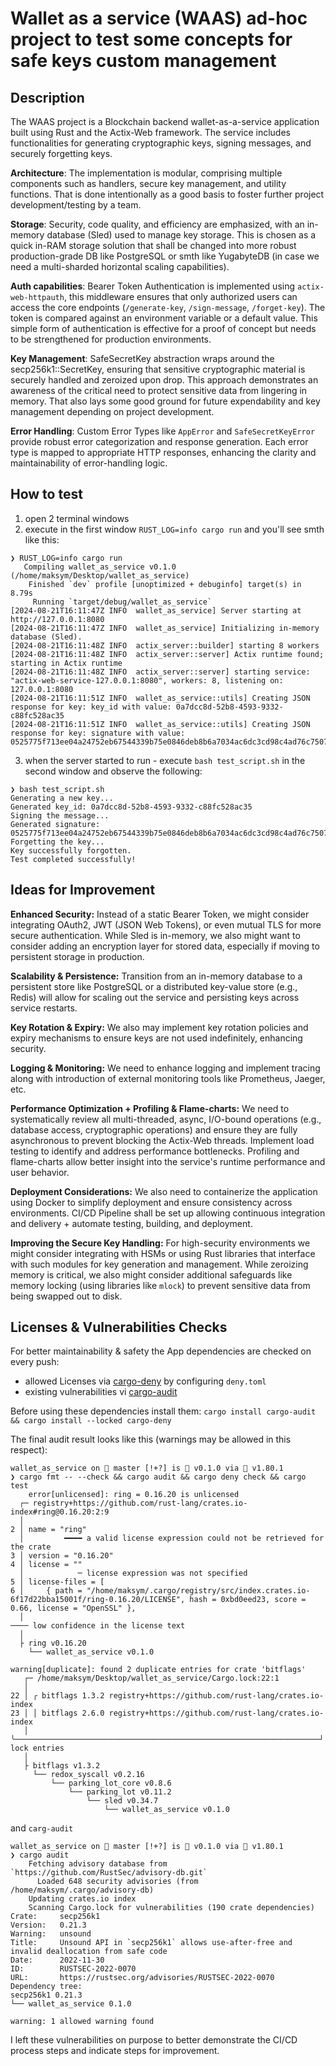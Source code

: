 # Wallet as a service (WAAS) ad-hoc project to test some concepts for safe keys custom management

## Description

The WAAS project is a Blockchain backend wallet-as-a-service application built using Rust and the Actix-Web framework. The service includes functionalities for generating cryptographic keys, signing messages, and securely forgetting keys. 

**Architecture**: The implementation is modular, comprising multiple components such as handlers, secure key management, and utility functions. That is done intentionally as a good basis to foster further project development/testing by a team.

**Storage**: Security, code quality, and efficiency are emphasized, with an in-memory database (Sled) used to manage key storage. This is chosen as a quick in-RAM storage solution that shall be changed into more robust production-grade DB like PostgreSQL or smth like YugabyteDB (in case we need a multi-sharded horizontal scaling capabilities).

**Auth capabilities**: Bearer Token Authentication is implemented using `actix-web-httpauth`, this middleware ensures that only authorized users can access the core endpoints (`/generate-key`, `/sign-message`, `/forget-key`). The token is compared against an environment variable or a default value. This simple form of authentication is effective for a proof of concept but needs to be strengthened for production environments.

**Key Management**: SafeSecretKey abstraction wraps around the secp256k1::SecretKey, ensuring that sensitive cryptographic material is securely handled and zeroized upon drop. This approach demonstrates an awareness of the critical need to protect sensitive data from lingering in memory. That also lays some good ground for future expendability and key management depending on project development.

**Error Handling**: Custom Error Types like `AppError` and `SafeSecretKeyError` provide robust error categorization and response generation. Each error type is mapped to appropriate HTTP responses, enhancing the clarity and maintainability of error-handling logic.

## How to test

1. open 2 terminal windows
2. execute in the first window `RUST_LOG=info cargo run` and you'll see smth like this:
```
❯ RUST_LOG=info cargo run
   Compiling wallet_as_service v0.1.0 (/home/maksym/Desktop/wallet_as_service)
    Finished `dev` profile [unoptimized + debuginfo] target(s) in 8.79s                                                                            
     Running `target/debug/wallet_as_service`
[2024-08-21T16:11:47Z INFO  wallet_as_service] Server starting at http://127.0.0.1:8080
[2024-08-21T16:11:47Z INFO  wallet_as_service] Initializing in-memory database (Sled).
[2024-08-21T16:11:48Z INFO  actix_server::builder] starting 8 workers                                                                              
[2024-08-21T16:11:48Z INFO  actix_server::server] Actix runtime found; starting in Actix runtime
[2024-08-21T16:11:48Z INFO  actix_server::server] starting service: "actix-web-service-127.0.0.1:8080", workers: 8, listening on: 127.0.0.1:8080
[2024-08-21T16:11:51Z INFO  wallet_as_service::utils] Creating JSON response for key: key_id with value: 0a7dcc8d-52b8-4593-9332-c88fc528ac35
[2024-08-21T16:11:51Z INFO  wallet_as_service::utils] Creating JSON response for key: signature with value: 0525775f713ee04a24752eb67544339b75e0846deb8b6a7034ac6dc3cd98c4ad76c7507fdee45de107fe5ddeefef2bda74254291e62630de94a811414d34e3ee
``` 
3. when the server started to run - execute `bash test_script.sh` in the second window and observe the following:
```
❯ bash test_script.sh 
Generating a new key...
Generated key_id: 0a7dcc8d-52b8-4593-9332-c88fc528ac35
Signing the message...
Generated signature: 0525775f713ee04a24752eb67544339b75e0846deb8b6a7034ac6dc3cd98c4ad76c7507fdee45de107fe5ddeefef2bda74254291e62630de94a811414d34e3ee
Forgetting the key...
Key successfully forgotten.
Test completed successfully!
```

## Ideas for Improvement

**Enhanced Security:** Instead of a static Bearer Token, we might consider integrating OAuth2, JWT (JSON Web Tokens), or even mutual TLS for more secure authentication. While Sled is in-memory, we also might want to consider adding an encryption layer for stored data, especially if moving to persistent storage in production.

**Scalability & Persistence:** Transition from an in-memory database to a persistent store like PostgreSQL or a distributed key-value store (e.g., Redis) will allow for scaling out the service and persisting keys across service restarts. 

**Key Rotation & Expiry:** We also may implement key rotation policies and expiry mechanisms to ensure keys are not used indefinitely, enhancing security.

**Logging & Monitoring:** We need to enhance logging and implement tracing along with introduction of external monitoring tools like Prometheus, Jaeger, etc.

**Performance Optimization + Profiling & Flame-charts:** We need to systematically review all multi-threaded, async, I/O-bound operations (e.g., database access, cryptographic operations) and ensure they are fully asynchronous to prevent blocking the Actix-Web threads. Implement load testing to identify and address performance bottlenecks. Profiling and flame-charts allow better insight into the service's runtime performance and user behavior.

**Deployment Considerations:** We also need to containerize the application using Docker to simplify deployment and ensure consistency across environments. CI/CD Pipeline shall be set up allowing continuous integration and delivery + automate testing, building, and deployment.

**Improving the Secure Key Handling:** For high-security environments we might consider integrating with HSMs or using Rust libraries that interface with such modules for key generation and management. While zeroizing memory is critical, we also might consider additional safeguards like memory locking (using libraries like `mlock`) to prevent sensitive data from being swapped out to disk.

## Licenses & Vulnerabilities Checks

For better maintainability & safety the App dependencies are checked on every push:
- allowed Licenses via [cargo-deny](https://embarkstudios.github.io/cargo-deny/) by configuring `deny.toml`
- existing vulnerabilities vi [cargo-audit](https://github.com/rustsec/rustsec/blob/main/cargo-audit/README.md)

Before using these dependencies install them: `cargo install cargo-audit && cargo install --locked cargo-deny`

The final audit result looks like this (warnings may be allowed in this respect):
```
wallet_as_service on  master [!+?] is  v0.1.0 via  v1.80.1 
❯ cargo fmt -- --check && cargo audit && cargo deny check && cargo test                                                                                   
    error[unlicensed]: ring = 0.16.20 is unlicensed
  ┌─ registry+https://github.com/rust-lang/crates.io-index#ring@0.16.20:2:9
  │                           
2 │ name = "ring"                   
  │         ━━━━ a valid license expression could not be retrieved for the crate
3 │ version = "0.16.20"
4 │ license = ""                                                                                        
  │            ─ license expression was not specified         
5 │ license-files = [
6 │     { path = "/home/maksym/.cargo/registry/src/index.crates.io-6f17d22bba15001f/ring-0.16.20/LICENSE", hash = 0xbd0eed23, score = 0.66, license = "OpenSSL" },                                                                                       
  │                                                                                                                                   ──── low confidence in the license text 
  │                                                             
  ├ ring v0.16.20                                                                                                                                  
    └── wallet_as_service v0.1.0                                             
      
warning[duplicate]: found 2 duplicate entries for crate 'bitflags'                                                                                 
   ┌─ /home/maksym/Desktop/wallet_as_service/Cargo.lock:22:1                                                                                       
   │                                                                                                                                               
22 │ ╭ bitflags 1.3.2 registry+https://github.com/rust-lang/crates.io-index                                                                        
23 │ │ bitflags 2.6.0 registry+https://github.com/rust-lang/crates.io-index
   │ ╰────────────────────────────────────────────────────────────────────┘ lock entries
   │                                  
   ├ bitflags v1.3.2
     └── redox_syscall v0.2.16                      
         └── parking_lot_core v0.8.6                           
             └── parking_lot v0.11.2                                
                 └── sled v0.34.7
                     └── wallet_as_service v0.1.0   
```
and `carg-audit`

```
wallet_as_service on  master [!+?] is  v0.1.0 via  v1.80.1 
❯ cargo audit
    Fetching advisory database from `https://github.com/RustSec/advisory-db.git`
      Loaded 648 security advisories (from /home/maksym/.cargo/advisory-db)
    Updating crates.io index
    Scanning Cargo.lock for vulnerabilities (190 crate dependencies)
Crate:     secp256k1                
Version:   0.21.3                             
Warning:   unsound
Title:     Unsound API in `secp256k1` allows use-after-free and invalid deallocation from safe code     
Date:      2022-11-30                                         
ID:        RUSTSEC-2022-0070
URL:       https://rustsec.org/advisories/RUSTSEC-2022-0070                 
Dependency tree:                                                                                      
secp256k1 0.21.3
└── wallet_as_service 0.1.0

warning: 1 allowed warning found      
```
I left these vulnerabilities on purpose to better demonstrate the CI/CD process steps and indicate steps for improvement.

